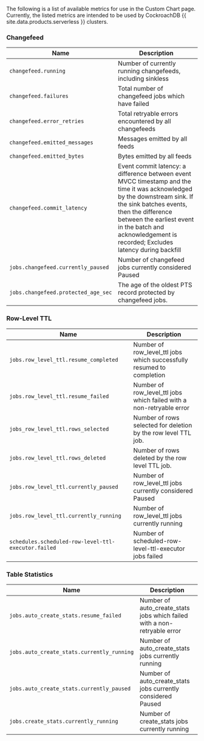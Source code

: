 The following is a list of available metrics for use in the Custom Chart page. Currently, the listed metrics are intended to be used by CockroachDB {{ site.data.products.serverless }} clusters.

### Changefeed 

Name | Description
-----|-----
`changefeed.running` | Number of currently running changefeeds, including sinkless
`changefeed.failures` | Total number of changefeed jobs which have failed
`changefeed.error_retries` | Total retryable errors encountered by all changefeeds
`changefeed.emitted_messages` | Messages emitted by all feeds
`changefeed.emitted_bytes` | Bytes emitted by all feeds
`changefeed.commit_latency` | Event commit latency: a difference between event MVCC timestamp and the time it was acknowledged by the downstream sink.  If the sink batches events,  then the difference between the earliest event in the batch and acknowledgement is recorded; Excludes latency during backfill
`jobs.changefeed.currently_paused` | Number of changefeed jobs currently considered Paused
`jobs.changefeed.protected_age_sec` | The age of the oldest PTS record protected by changefeed jobs.

### Row-Level TTL

Name | Description
-----|-----
`jobs.row_level_ttl.resume_completed` | Number of row_level_ttl jobs which successfully resumed to completion
`jobs.row_level_ttl.resume_failed` | Number of row_level_ttl jobs which failed with a non-retryable error
`jobs_row_level_ttl.rows_selected` | Number of rows selected for deletion by the row level TTL job.
`jobs.row_level_ttl.rows_deleted` | Number of rows deleted by the row level TTL job.
`jobs.row_level_ttl.currently_paused` | Number of row_level_ttl jobs currently considered Paused
`jobs.row_level_ttl.currently_running` | Number of row_level_ttl jobs currently running
`schedules.scheduled-row-level-ttl-executor.failed` | Number of scheduled-row-level-ttl-executor jobs failed

### Table Statistics 

Name | Description
-----|-----
`jobs.auto_create_stats.resume_failed` | Number of auto_create_stats jobs which failed with a non-retryable error
`jobs.auto_create_stats.currently_running` | Number of auto_create_stats jobs currently running
`jobs.auto_create_stats.currently_paused` | Number of auto_create_stats jobs currently considered Paused
`jobs.create_stats.currently_running` | Number of create_stats jobs currently running
